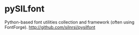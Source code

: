 pySILfont
=========

Python-based font utilities collection and framework (often using FontForge).
http://github.com/silnrsi/pysilfont

